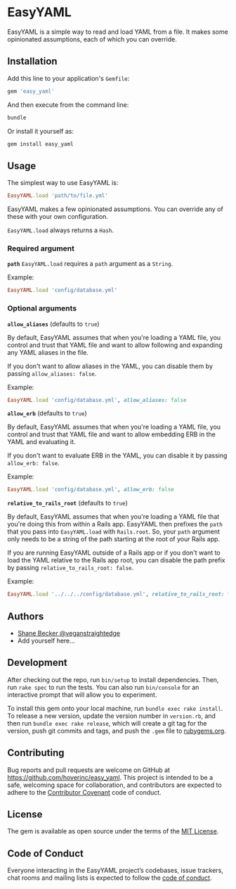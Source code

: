 # EasyYAML

EasyYAML is a simple way to read and load YAML from a file.
It makes some opinionated assumptions, each of which you can override.

## Installation

Add this line to your application's `Gemfile`:

```ruby
gem 'easy_yaml'
```

And then execute from the command line:

```sh
bundle
```

Or install it yourself as:

```sh
gem install easy_yaml
```

## Usage

The simplest way to use EasyYAML is:

```ruby
EasyYAML.load 'path/to/file.yml'
```

EasyYAML makes a few opinionated assumptions.
You can override any of these with your own configuration.

`EasyYAML.load` always returns a `Hash`.

### Required argument

**`path`**
`EasyYAML.load` requires a `path` argument as a `String`.

Example:

```ruby
EasyYAML.load 'config/database.yml'
```

### Optional arguments

**`allow_aliases`** (defaults to `true`)

By default, EasyYAML assumes that when you're loading a YAML file, you control and trust that YAML file and want to allow following and expanding any YAML aliases in the file.

If you don't want to allow aliases in the YAML, you can disable them by passing `allow_aliases: false`.

Example:

```ruby
EasyYAML.load 'config/database.yml', allow_aliases: false
```

**`allow_erb`** (defaults to `true`)

By default, EasyYAML assumes that when you're loading a YAML file, you control and trust that YAML file and want to allow embedding ERB in the YAML and evaluating it.

If you don't want to evaluate ERB in the YAML, you can disable it by passing `allow_erb: false`.

Example:

```ruby
EasyYAML.load 'config/database.yml', allow_erb: false
```

**`relative_to_rails_root`** (defaults to `true`)

By default, EasyYAML assumes that when you're loading a YAML file that you're doing this from within a Rails app. EasyYAML then prefixes the `path` that you pass into `EasyYAML.load` with `Rails.root`. So, your `path` argument only needs to be a string of the path starting at the root of your Rails app.

If you are running EasyYAML outside of a Rails app or if you don't want to load the YAML relative to the Rails app root, you can disable the path prefix by passing `relative_to_rails_root: false`.

Example:

```ruby
EasyYAML.load '../../../config/database.yml', relative_to_rails_root: false
```

## Authors

- [Shane Becker @veganstraightedge](https://github.com/veganstraightedge)
- Add yourself here…

## Development

After checking out the repo, run `bin/setup` to install dependencies. Then, run `rake spec` to run the tests. You can also run `bin/console` for an interactive prompt that will allow you to experiment.

To install this gem onto your local machine, run `bundle exec rake install`. To release a new version, update the version number in `version.rb`, and then run `bundle exec rake release`, which will create a git tag for the version, push git commits and tags, and push the `.gem` file to [rubygems.org](https://rubygems.org).

## Contributing

Bug reports and pull requests are welcome on GitHub at https://github.com/hoverinc/easy_yaml. This project is intended to be a safe, welcoming space for collaboration, and contributors are expected to adhere to the [Contributor Covenant](http://contributor-covenant.org) code of conduct.

## License

The gem is available as open source under the terms of the [MIT License](https://opensource.org/licenses/MIT).

## Code of Conduct

Everyone interacting in the EasyYAML project’s codebases, issue trackers, chat rooms and mailing lists is expected to follow the [code of conduct](https://github.com/hoverinc/easy_yaml/blob/main/CODE_OF_CONDUCT.md).
